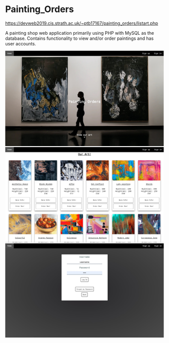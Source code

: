 # Painting_Orders

https://devweb2019.cis.strath.ac.uk/~ptb17167/painting_orders/listart.php

A painting shop web application primarily using PHP with MySQL as the database. Contains functionality to view and/or order paintings and has user accounts.


![](paintingHome.jpg)
![](paintingPaintings.jpg)
![](paintingLogOn.jpg)
